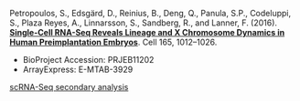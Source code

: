Petropoulos, S., Edsgärd, D., Reinius, B., Deng, Q., Panula, S.P., Codeluppi, S., Plaza Reyes, A., Linnarsson, S., Sandberg, R., and Lanner, F. (2016). **[Single-Cell RNA-Seq Reveals Lineage and X Chromosome Dynamics in Human Preimplantation Embryos](https://doi.org/10.1016/j.cell.2016.03.023)**. Cell 165, 1012–1026.

- BioProject Accession: PRJEB11202
- ArrayExpress: E-MTAB-3929

[scRNA-Seq secondary analysis](https://jlduan.github.io/Replica/j.cell.2016.03.023/notebooks/analyze.html)
